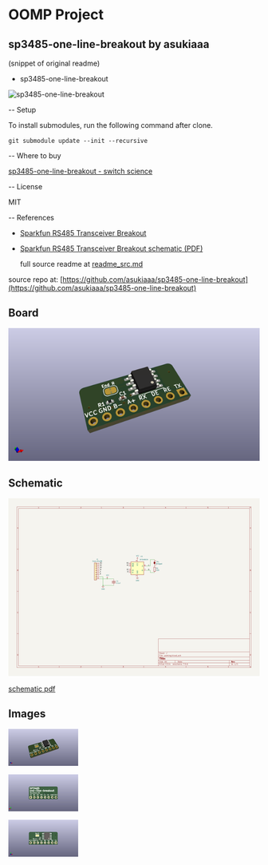 # OOMP Project  
## sp3485-one-line-breakout  by asukiaaa  
  
(snippet of original readme)  
  
- sp3485-one-line-breakout  
  
![sp3485-one-line-breakout](./docs/sp3485-one-line-breakout.jpg)  
  
-- Setup  
  
To install submodules, run the following command after clone.  
  
```  
git submodule update --init --recursive  
```  
  
-- Where to buy  
  
[sp3485-one-line-breakout - switch science](https://ssci.to/6823)  
  
-- License  
  
MIT  
  
-- References  
  
- [Sparkfun RS485 Transceiver Breakout](https://www.sparkfun.com/products/10124)  
- [Sparkfun RS485 Transceiver Breakout schematic (PDF)](https://cdn.sparkfun.com/datasheets/BreakoutBoards/RS485_Breakout_v10.pdf)  
  
  full source readme at [readme_src.md](readme_src.md)  
  
source repo at: [https://github.com/asukiaaa/sp3485-one-line-breakout](https://github.com/asukiaaa/sp3485-one-line-breakout)  
## Board  
  
[![working_3d.png](working_3d_600.png)](working_3d.png)  
## Schematic  
  
[![working_schematic.png](working_schematic_600.png)](working_schematic.png)  
  
[schematic pdf](working_schematic.pdf)  
## Images  
  
[![working_3d.png](working_3d_140.png)](working_3d.png)  
  
[![working_3d_back.png](working_3d_back_140.png)](working_3d_back.png)  
  
[![working_3d_front.png](working_3d_front_140.png)](working_3d_front.png)  
